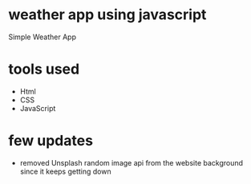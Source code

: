 # weather app using javascript
Simple Weather App

# tools used
- Html
- CSS
- JavaScript

# few updates
- removed Unsplash random image api from the website background since it keeps getting down
 
